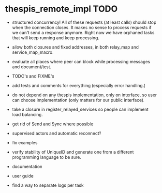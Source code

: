 # thespis_remote_impl TODO


- structured concurrency! All of these requests (at least calls) should stop when the connection
 closes. It makes no sense to process requests if we can't send a response anymore. Right now
 we have orphaned tasks that will keep running and keep processing.


- allow both closures and fixed addresses, in both relay_map and service_map_macro.
- evaluate all places where peer can block while processing messages and document/test.
- TODO's and FIXME's
- add tests and comments for everything (especially error handling.)
- do not depend on any thespis implementation, only on interface, so user can
  choose implementation (only matters for our public interface).
- take a closure in register_relayed_services so people can implement load balancing.
- get rid of Send and Sync where possible
- supervised actors and automatic reconnect?

- fix examples
- verify stability of UniqueID and generate one from a different programming language to be sure.
- documentation
- user guide

- find a way to separate logs per task
